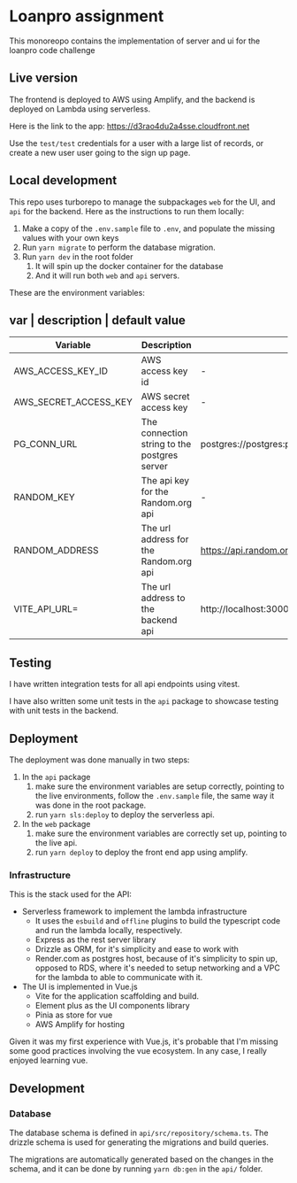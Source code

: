 # Loanpro assignment

This monoreopo contains the implementation of server and ui for the loanpro code challenge

## Live version

The frontend is deployed to AWS using Amplify, and the backend is deployed on Lambda using serverless.

Here is the link to the app: https://d3rao4du2a4sse.cloudfront.net

Use the `test/test` credentials for a user with a large list of records, or create a new user user going to the sign up page.

## Local development

This repo uses turborepo to manage the subpackages `web` for the UI, and `api` for the backend. Here as the instructions to run them locally:

1. Make a copy of the `.env.sample` file to `.env`, and populate the missing values with your own keys
1. Run `yarn migrate` to perform the database migration.
1. Run `yarn dev` in the root folder
   1. It will spin up the docker container for the database
   1. And it will run both `web` and `api` servers.

These are the environment variables:

## var | description | default value

| Variable              | Description                                  | Default Value                                        |
| --------------------- | -------------------------------------------- | ---------------------------------------------------- |
| AWS_ACCESS_KEY_ID     | AWS access key id                            | -                                                    |
| AWS_SECRET_ACCESS_KEY | AWS secret access key                        | -                                                    |
| PG_CONN_URL           | The connection string to the postgres server | postgres://postgres:postgres@localhost:5432/postgres |
| RANDOM_KEY            | The api key for the Random.org api           | -                                                    |
| RANDOM_ADDRESS        | The url address for the Random.org api       | https://api.random.org/json-rpc/4/invoke             |
| VITE_API_URL=         | The url address to the backend api           | http://localhost:3000                                |

## Testing

I have written integration tests for all api endpoints using vitest.

I have also written some unit tests in the `api` package to showcase testing with unit tests in the backend.

## Deployment

The deployment was done manually in two steps:

1. In the `api` package
   1. make sure the environment variables are setup correctly, pointing to the live environments, follow the `.env.sample` file, the same way it was done in the root package.
   1. run `yarn sls:deploy` to deploy the serverless api.
1. In the `web` package
   1. make sure the environment variables are correctly set up, pointing to the live api.
   1. run `yarn deploy` to deploy the front end app using amplify.

### Infrastructure

This is the stack used for the API:

- Serverless framework to implement the lambda infrastructure
  - It uses the `esbuild` and `offline` plugins to build the typescript code and run the lambda locally, respectively.
  - Express as the rest server library
  - Drizzle as ORM, for it's simplicity and ease to work with
  - Render.com as postgres host, because of it's simplicity to spin up, opposed to RDS, where it's needed to setup networking and a VPC for the lambda to able to communicate with it.
- The UI is implemented in Vue.js
  - Vite for the application scaffolding and build.
  - Element plus as the UI components library
  - Pinia as store for vue
  - AWS Amplify for hosting

Given it was my first experience with Vue.js, it's probable that I'm missing some good practices involving the vue ecosystem. In any case, I really enjoyed learning vue.

## Development

### Database

The database schema is defined in `api/src/repository/schema.ts`. The drizzle schema is used for generating the migrations and build queries.

The migrations are automatically generated based on the changes in the schema, and it can be done by running `yarn db:gen` in the `api/` folder.
